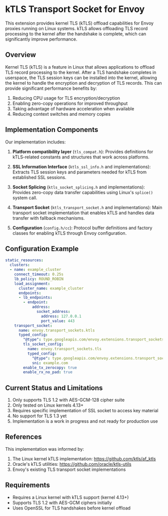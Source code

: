 # kTLS Transport Socket for Envoy

This extension provides kernel TLS (kTLS) offload capabilities for Envoy proxies running on Linux systems. kTLS allows offloading TLS record processing to the kernel after the handshake is complete, which can significantly improve performance.

## Overview

Kernel TLS (kTLS) is a feature in Linux that allows applications to offload TLS record processing to the kernel. After a TLS handshake completes in userspace, the TLS session keys can be installed into the kernel, allowing the kernel to handle the encryption and decryption of TLS records. This can provide significant performance benefits by:

1. Reducing CPU usage for TLS encryption/decryption
2. Enabling zero-copy operations for improved throughput
3. Taking advantage of hardware acceleration when available
4. Reducing context switches and memory copies

## Implementation Components

Our implementation includes:

1. **Platform compatibility layer** (`tls_compat.h`): Provides definitions for kTLS-related constants and structures that work across platforms.

2. **SSL Information Interface** (`ktls_ssl_info.h` and implementations): Extracts TLS session keys and parameters needed for kTLS from established SSL sessions.

3. **Socket Splicing** (`ktls_socket_splicing.h` and implementations): Provides zero-copy data transfer capabilities using Linux's `splice()` system call.

4. **Transport Socket** (`ktls_transport_socket.h` and implementations): Main transport socket implementation that enables kTLS and handles data transfer with fallback mechanisms.

5. **Configuration** (`config.h/cc`): Protocol buffer definitions and factory classes for enabling kTLS through Envoy configuration.

## Configuration Example

```yaml
static_resources:
  clusters:
  - name: example_cluster
    connect_timeout: 0.25s
    lb_policy: ROUND_ROBIN
    load_assignment:
      cluster_name: example_cluster
      endpoints:
      - lb_endpoints:
        - endpoint:
            address:
              socket_address:
                address: 127.0.0.1
                port_value: 443
    transport_socket:
      name: envoy.transport_sockets.ktls
      typed_config:
        "@type": type.googleapis.com/envoy.extensions.transport_sockets.ktls.v3.KtlsTransportSocket
        tls_socket_config:
          name: envoy.transport_sockets.tls
          typed_config:
            "@type": type.googleapis.com/envoy.extensions.transport_sockets.tls.v3.UpstreamTlsContext
            sni: example.com
        enable_tx_zerocopy: true
        enable_rx_no_pad: true
```

## Current Status and Limitations

1. Only supports TLS 1.2 with AES-GCM-128 cipher suite
2. Only tested on Linux kernels 4.13+
3. Requires specific implementation of SSL socket to access key material
4. No support for TLS 1.3 yet
5. Implementation is a work in progress and not ready for production use

## References

This implementation was informed by:

1. The Linux kernel kTLS implementation: https://github.com/ktls/af_ktls
2. Oracle's kTLS utilities: https://github.com/oracle/ktls-utils
3. Envoy's existing TLS transport socket implementations

## Requirements

- Requires a Linux kernel with kTLS support (kernel 4.13+)
- Supports TLS 1.2 with AES-GCM ciphers initially
- Uses OpenSSL for TLS handshakes before kernel offload 
